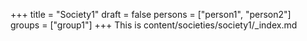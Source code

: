 +++
title = "Society1"
draft = false
persons = ["person1", "person2"]    
groups = ["group1"]
+++
This is content/societies/society1/_index.md
